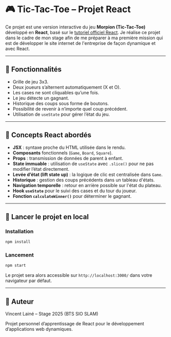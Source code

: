 # 🎮 Tic-Tac-Toe – Projet React

Ce projet est une version interactive du jeu **Morpion (Tic-Tac-Toe)** développé en **React**, basé sur le [tutoriel officiel React](https://react.dev/learn/tutorial-tic-tac-toe).
Je réalise ce projet dans le cadre de mon stage afin de me préparer à ma première mission qui est de développer le site internet de l'entreprise de façon dynamique et avec React.

---

## 🚀 Fonctionnalités

- Grille de jeu 3x3.
- Deux joueurs s’alternent automatiquement (X et O).
- Les cases ne sont cliquables qu’une fois.
- Le jeu détecte un gagnant.
- Historique des coups sous forme de boutons.
- Possibilité de revenir à n’importe quel coup précédent.
- Utilisation de `useState` pour gérer l’état du jeu.

---

## 🧠 Concepts React abordés

- **JSX** : syntaxe proche du HTML utilisée dans le rendu.
- **Composants** fonctionnels (`Game`, `Board`, `Square`).
- **Props** : transmission de données de parent à enfant.
- **State immuable** : utilisation de `useState` avec `.slice()` pour ne pas modifier l’état directement.
- **Levée d’état (lift state up)** : la logique de clic est centralisée dans `Game`.
- **Historique** : gestion des coups précédents dans un tableau d'états.
- **Navigation temporelle** : retour en arrière possible sur l'état du plateau.
- **Hook `useState`** pour le suivi des cases et du tour du joueur.
- **Fonction `calculateWinner()`** pour déterminer le gagnant.

---

## 🏁 Lancer le projet en local

### Installation

```bash
npm install
```

### Lancement

```bash
npm start
```

Le projet sera alors accessible sur `http://localhost:3000/` dans votre navigateur par défaut.

---

## 🎩 Auteur

Vincent Lainé – Stage 2025 (BTS SIO SLAM)

Projet personnel d’apprentissage de React pour le développement d’applications web dynamiques.
